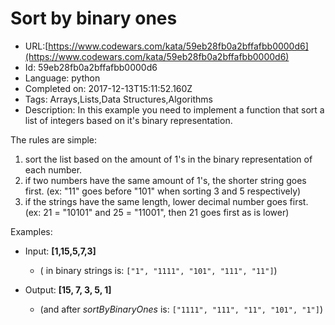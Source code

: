 # Sort by binary ones

 - URL:[https://www.codewars.com/kata/59eb28fb0a2bffafbb0000d6](https://www.codewars.com/kata/59eb28fb0a2bffafbb0000d6)
 - Id: 59eb28fb0a2bffafbb0000d6
 - Language: python
 - Completed on: 2017-12-13T15:11:52.160Z
 - Tags: Arrays,Lists,Data Structures,Algorithms
 - Description:
In this example you need to implement a function that sort a list of integers based on it's binary representation. 

The rules are simple:

  1. sort the list based on the amount of 1's in the binary representation of each number. 
  2. if two numbers have the same amount of 1's, the shorter string goes first. (ex: "11" goes before "101" when sorting 3 and 5 respectively)
  3. if the strings have the same length, lower decimal number goes first. (ex:  21 = "10101" and 25 = "11001", then 21 goes first as is lower) 

Examples:

  - Input: **[1,15,5,7,3]** 
    - ( in binary strings is: `["1", "1111", "101", "111", "11"]`)


  - Output: **[15, 7, 3, 5, 1]**
    - (and after _sortByBinaryOnes_ is: `["1111", "111", "11", "101", "1"]`)


